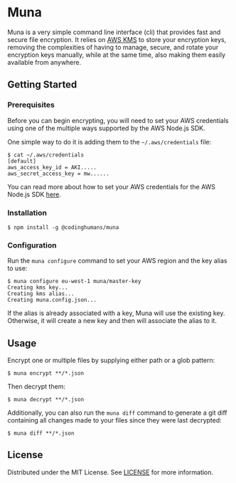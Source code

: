 
# Muna

Muna is a very simple command line interface (cli) that provides fast and secure file encryption. It relies on [AWS KMS](https://aws.amazon.com/en/kms) to store your encryption keys, removing the complexities of having to manage, secure, and rotate your encryption keys manually, while at the same time, also making them easily available from anywhere.

## Getting Started

### Prerequisites

Before you can begin encrypting, you will need to set your AWS credentials using one of the multiple ways supported by the AWS Node.js SDK.

One simple way to do it is adding them to the `~/.aws/credentials` file:

```
$ cat ~/.aws/credentials
[default]
aws_access_key_id = AKI.....
aws_secret_access_key = mw......
```

You can read more about how to set your AWS credentials for the AWS Node.js SDK [here](https://docs.aws.amazon.com/sdk-for-javascript/v2/developer-guide/setting-credentials-node.html).

### Installation

```
$ npm install -g @codinghumans/muna
```

### Configuration

Run the `muna configure` command to set your AWS region and the key alias to use:

```
$ muna configure eu-west-1 muna/master-key
Creating kms key...
Creating kms alias...
Creating muna.config.json...
```
If the alias is already associated with a key, Muna will use the existing key. Otherwise, it will create a new key and then will associate the alias to it.

## Usage

Encrypt one or multiple files by supplying either path or a glob pattern:

```
$ muna encrypt **/*.json
```

Then decrypt them:

```
$ muna decrypt **/*.json
```

Additionally, you can also run the `muna diff` command to generate a git diff containing all changes made to your files since they were last decrypted:

```
$ muna diff **/*.json
```

## License

Distributed under the MIT License. See [LICENSE](LICENSE) for more information.








